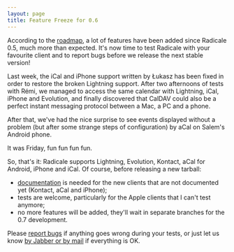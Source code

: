 ```yaml
---
layout: page
title: Feature Freeze for 0.6
---
```


According to the [roadmap](http://redmine.kozea.fr/projects/radicale/roadmap),
a lot of features have been added since Radicale 0.5, much more than
expected. It's now time to test Radicale with your favourite client and to
report bugs before we release the next stable version!

Last week, the iCal and iPhone support written by Łukasz has been fixed in
order to restore the broken Lightning support. After two afternoons of tests
with Rémi, we managed to access the same calendar with Lightning, iCal, iPhone
and Evolution, and finally discovered that CalDAV could also be a perfect
instant messaging protocol between a Mac, a PC and a phone.

After that, we've had the nice surprise to see events displayed without a
problem (but after some strange steps of configuration) by aCal on Salem's
Android phone.

It was Friday, fun fun fun fun.

So, that's it: Radicale supports Lightning, Evolution, Kontact, aCal for
Android, iPhone and iCal. Of course, before releasing a new tarball:

- [documentation](/user_documentation/#starting-the-client) is needed for the
  new clients that are not documented yet (Kontact, aCal and iPhone);
- tests are welcome, particularly for the Apple clients that I can't test
  anymore;
- no more features will be added, they'll wait in separate branches for the 0.7
  development.

Please [report bugs](http://redmine.kozea.fr/projects/radicale/issues) if
anything goes wrong during your tests, or just let us know
[by Jabber or by mail](/contribute/) if everything is OK.

